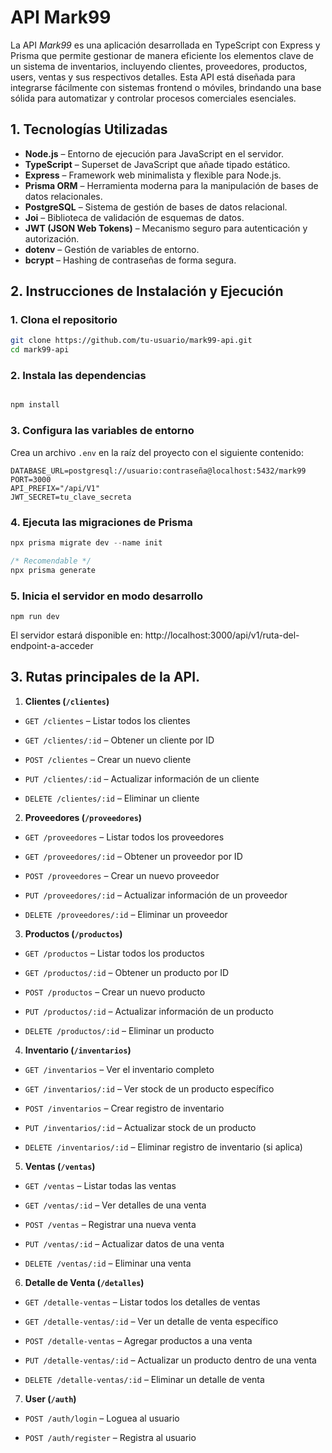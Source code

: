 # API Mark99

La API _Mark99_ es una aplicación desarrollada en TypeScript con Express y Prisma que permite gestionar de manera eficiente los elementos clave de un sistema de inventarios, incluyendo clientes, proveedores, productos, users, ventas y sus respectivos detalles. Esta API está diseñada para integrarse fácilmente con sistemas frontend o móviles, brindando una base sólida para automatizar y controlar procesos comerciales esenciales.
## 1. Tecnologías Utilizadas

- **Node.js** – Entorno de ejecución para JavaScript en el servidor.
- **TypeScript** – Superset de JavaScript que añade tipado estático.
- **Express** – Framework web minimalista y flexible para Node.js.
- **Prisma ORM** – Herramienta moderna para la manipulación de bases de datos relacionales.
- **PostgreSQL** – Sistema de gestión de bases de datos relacional.
- **Joi** – Biblioteca de validación de esquemas de datos.
- **JWT (JSON Web Tokens)** – Mecanismo seguro para autenticación y autorización.
- **dotenv** – Gestión de variables de entorno.
- **bcrypt** – Hashing de contraseñas de forma segura.

## 2. Instrucciones de Instalación y Ejecución

### 1. Clona el repositorio

```bash
git clone https://github.com/tu-usuario/mark99-api.git
cd mark99-api
```

### 2. Instala las dependencias

```bash

npm install
```
### 3. Configura las variables de entorno

Crea un archivo `.env` en la raíz del proyecto con el siguiente contenido:

```env
DATABASE_URL=postgresql://usuario:contraseña@localhost:5432/mark99
PORT=3000
API_PREFIX="/api/V1"
JWT_SECRET=tu_clave_secreta 
```

### 4. Ejecuta las migraciones de Prisma

```ts
npx prisma migrate dev --name init

/* Recomendable */
npx prisma generate
```

### 5. Inicia el servidor en modo desarrollo

```
npm run dev
```

El servidor estará disponible en: http://localhost:3000/api/v1/ruta-del-endpoint-a-acceder

## 3. Rutas principales de la API.
1. **Clientes (`/clientes`)**

- `GET /clientes` – Listar todos los clientes
    
- `GET /clientes/:id` – Obtener un cliente por ID
    
- `POST /clientes` – Crear un nuevo cliente
    
- `PUT /clientes/:id` – Actualizar información de un cliente
    
- `DELETE /clientes/:id` – Eliminar un cliente

 2. **Proveedores (`/proveedores`)**

- `GET /proveedores` – Listar todos los proveedores
    
- `GET /proveedores/:id` – Obtener un proveedor por ID
    
- `POST /proveedores` – Crear un nuevo proveedor
    
- `PUT /proveedores/:id` – Actualizar información de un proveedor
    
- `DELETE /proveedores/:id` – Eliminar un proveedor
    


 3. **Productos (`/productos`)**

- `GET /productos` – Listar todos los productos
    
- `GET /productos/:id` – Obtener un producto por ID
    
- `POST /productos` – Crear un nuevo producto
    
- `PUT /productos/:id` – Actualizar información de un producto
    
- `DELETE /productos/:id` – Eliminar un producto
    



 4. **Inventario (`/inventarios`)**

- `GET /inventarios` – Ver el inventario completo
    
- `GET /inventarios/:id` – Ver stock de un producto específico
    
- `POST /inventarios` – Crear registro de inventario
    
- `PUT /inventarios/:id` – Actualizar stock de un producto
    
- `DELETE /inventarios/:id` – Eliminar registro de inventario (si aplica)
    



 5. **Ventas (`/ventas`)**

- `GET /ventas` – Listar todas las ventas
    
- `GET /ventas/:id` – Ver detalles de una venta
    
- `POST /ventas` – Registrar una nueva venta
    
- `PUT /ventas/:id` – Actualizar datos de una venta 
    
- `DELETE /ventas/:id` – Eliminar una venta
    



 6. **Detalle de Venta (`/detalles`)**

- `GET /detalle-ventas` – Listar todos los detalles de ventas
    
- `GET /detalle-ventas/:id` – Ver un detalle de venta específico
    
- `POST /detalle-ventas` – Agregar productos a una venta
    
- `PUT /detalle-ventas/:id` – Actualizar un producto dentro de una venta
    
- `DELETE /detalle-ventas/:id` – Eliminar un detalle de venta

 7. **User (`/auth`)**

- `POST /auth/login` – Loguea al usuario 
    
- `POST /auth/register` – Registra al usuario
